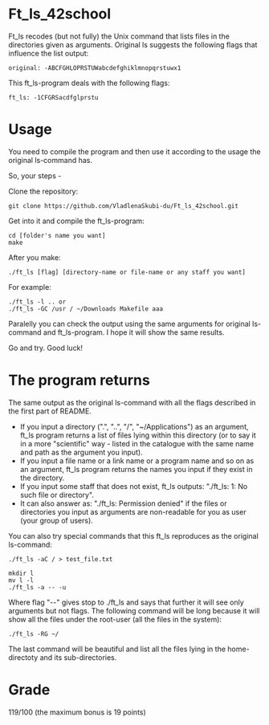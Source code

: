 # Ft_ls_42school
Ft_ls recodes (but not fully) the Unix command that lists files in the directories given as arguments. Original ls suggests the following flags that influence the list output:

    original: -ABCFGHLOPRSTUWabcdefghiklmnopqrstuwx1

This ft_ls-program deals with the following flags:

    ft_ls: -1CFGRSacdfglprstu

# Usage
You need to compile the program and then use it according to the usage the original ls-command has.

So, your steps -

Clone the repository:

    git clone https://github.com/VladlenaSkubi-du/Ft_ls_42school.git

Get into it and compile the ft_ls-program:

    cd [folder's name you want]
    make

After you make:

    ./ft_ls [flag] [directory-name or file-name or any staff you want]

For example:

    ./ft_ls -l .. or 
    ./ft_ls -GC /usr / ~/Downloads Makefile aaa

Paralelly you can check the output using the same arguments for original ls-command and ft_ls-program. I hope it will show the same results.

Go and try. Good luck!

# The program returns
The same output as the original ls-command with all the flags described in the first part of README.
- If you input a directory (".", "..", "/", "~/Applications") as an argument, ft_ls program returns a list of files lying within this directory (or to say it in a more "scientific" way - listed in the catalogue with the same name and path as the argument you input).
- If you input a file name or a link name or a program name and so on as an argument, ft_ls program returns the names you input if they exist in the directory.
- If you input some staff that does not exist, ft_ls outputs: "./ft_ls: 1: No such file or directory".
- It can also answer as: "./ft_ls: Permission denied" if the files or directories you input as arguments are non-readable for you as user (your group of users).

You can also try special commands that this ft_ls reproduces as the original ls-command:

    ./ft_ls -aC / > test_file.txt

    mkdir l
    mv l -l
    ./ft_ls -a -- -u

Where flag "--" gives stop to ./ft_ls and says that further it will see only arguments but not flags. The following command will be long because it will show all the files under the root-user (all the files in the system):

	./ft_ls -RG ~/

The last command will be beautiful and list all the files lying in the home-directoty and its sub-directories.

# Grade
119/100 (the maximum bonus is 19 points)
